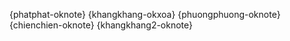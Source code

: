 {phatphat-oknote} {khangkhang-okxoa} {phuongphuong-oknote} {chienchien-oknote} {khangkhang2-oknote}
